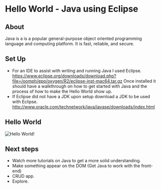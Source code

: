 # Hello World - Java using Eclipse

## About
Java is a is a popular general-purpose object oriented programming language and computing platform. It is fast, reliable, and secure.

## Set Up
- For an IDE to assist with writing and running Java I used Eclipse. https://www.eclipse.org/downloads/download.php?file=/oomph/epp/oxygen/R2/eclipse-inst-mac64.tar.gz
Once installed it should have a walkthrough on how to get started with Java and the process of how to make the Hello World show up.
- If Eclipse did not have a JDK upon setup download a JDK to be used with Eclipse. http://www.oracle.com/technetwork/java/javase/downloads/index.html 


## Hello World

![Hello World!](https://i.imgur.com/er65rcV.png)

## Next steps

- Watch more tutorials on Java to get a more solid understanding. 
- Make something appear on the DOM (Get Java to work with the front-end)
- CRUD app. 
- Explore.